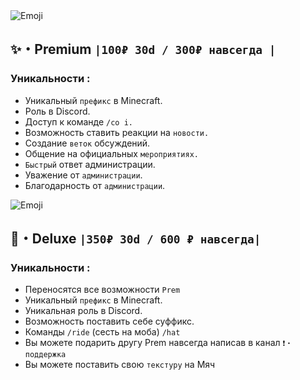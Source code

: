   <img src="/line2.webp" alt="Emoji">

## ✨・Premium `|100₽ 30d / 300₽ навсегда |`

### Уникальности :
 * Уникальный `префикс` в Minecraft.
 * Роль в Discord.
 * Доступ к команде `/co i.`
 * Возможность ставить реакции на `новости.`
 * Создание `веток` обсуждений. 
 * Общение на официальных `мероприятиях.`
 * `Быстрый` ответ администрации.
 * Уважение от `администрации`.
 * Благодарность от `администрации`.
 
  <img src="/line1.webp" alt="Emoji">
  
  ## 🌟・Deluxe `|350₽ 30d / 600 ₽ навсегда|`
### Уникальности :
 * Переносятся все возможности `Prem`
 * Уникальный `префикс` в Minecraft.
 * Уникальная роль в Discord.
 * Возможность поставить себе суффикс.
 * Команды `/ride` (сесть на моба) `/hat`
 * Вы можете подарить другу Prem навсегда написав в канал ⁠⁠`❗・поддержка`
 * Вы можете поставить свою `текстуру` на Мяч
